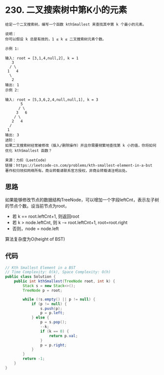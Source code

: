 # 230. 二叉搜索树中第K小的元素
```
给定一个二叉搜索树，编写一个函数 kthSmallest 来查找其中第 k 个最小的元素。

说明：
你可以假设 k 总是有效的，1 ≤ k ≤ 二叉搜索树元素个数。

示例 1:

输入: root = [3,1,4,null,2], k = 1
   3
  / \
 1   4
  \
   2
输出: 1
示例 2:

输入: root = [5,3,6,2,4,null,null,1], k = 3
       5
      / \
     3   6
    / \
   2   4
  /
 1
输出: 3
进阶：
如果二叉搜索树经常被修改（插入/删除操作）并且你需要频繁地查找第 k 小的值，你将如何优化 kthSmallest 函数？

来源：力扣（LeetCode）
链接：https://leetcode-cn.com/problems/kth-smallest-element-in-a-bst
著作权归领扣网络所有。商业转载请联系官方授权，非商业转载请注明出处。
```

## 思路
如果能够修改节点的数据结构TreeNode，可以增加一个字段leftCnt，表示左子树的节点个数。设当前节点为root，
- 若 k == root.leftCnt+1, 则返回root
- 若 k > node.leftCnt, 则 k -= root.leftCnt+1, root=root.right
- 否则，node = node.left

算法复杂度为O(height of BST)

## 代码
```java
// Kth Smallest Element in a BST
// Time Complexity: O(k), Space Complexity: O(h)
public class Solution {
    public int kthSmallest(TreeNode root, int k) {
        Stack s = new Stack<>();
        TreeNode p = root;

        while (!s.empty() || p != null) {
            if (p != null) {
                s.push(p);
                p = p.left;
            } else {
                p = s.pop();
                --k;
                if (k == 0) {
                    return p.val;
                }
                p = p.right;
            }
        }
        return -1;
    }
}
```

